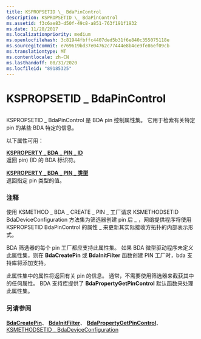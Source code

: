 ```yaml
---
title: KSPROPSETID \_ BdaPinControl
description: KSPROPSETID \_ BdaPinControl
ms.assetid: f3c6ae83-d50f-49c8-a851-763f191f1932
ms.date: 11/28/2017
ms.localizationpriority: medium
ms.openlocfilehash: 3c81944fbffc4407ded5b31f6e840c355075118e
ms.sourcegitcommit: e769619bd37e04762c77444e8b4ce9fe86ef09cb
ms.translationtype: MT
ms.contentlocale: zh-CN
ms.lasthandoff: 08/31/2020
ms.locfileid: "89185325"
---
```

# <a name="kspropsetid_bdapincontrol"></a>KSPROPSETID \_ BdaPinControl


## <span id="ddk_kspropsetid_bdapincontrol_ks"></span><span id="DDK_KSPROPSETID_BDAPINCONTROL_KS"></span>


KSPROPSETID \_ BdaPinControl 是 BDA pin 控制属性集。 它用于检索有关特定 pin 的某些 BDA 特定的信息。

以下属性可用：

<span id="KSPROPERTY_BDA_PIN_ID"></span><span id="ksproperty_bda_pin_id"></span>[**KSPROPERTY \_ BDA \_ PIN \_ ID**](ksproperty-bda-pin-id.md)  
返回 pin)  (ID 的 BDA 标识符。

<span id="KSPROPERTY_BDA_PIN_TYPE"></span><span id="ksproperty_bda_pin_type"></span>[**KSPROPERTY \_ BDA \_ PIN \_ 类型**](ksproperty-bda-pin-type.md)  
返回指定 pin 类型的值。

### <a name="comments"></a>注释

使用 KSMETHOD \_ BDA \_ CREATE \_ PIN \_ 工厂请求 KSMETHODSETID BdaDeviceConfiguration 方法集为筛选器创建 pin 后 \_ ，网络提供程序将使用 KSPROPSETID BdaPinControl 的属性 \_ 来更新其实际接收方拓扑的内部表示形式。

BDA 筛选器的每个 pin 工厂都应支持此属性集。 如果 BDA 微型驱动程序未定义此属性集，则在 **BdaCreatePin** 或 **BdaInitFilter** 函数创建 PIN 工厂时，bda 支持库将添加支持。

此属性集中的属性将返回有关 pin 的信息。 通常，不需要使用筛选器来截获其中的任何属性。 BDA 支持库提供了 **BdaPropertyGetPinControl** 默认函数来处理此属性集。

### <a name="see-also"></a>另请参阅

[**BdaCreatePin**](/windows-hardware/drivers/ddi/bdasup/nf-bdasup-bdacreatepin)、 [**BdaInitFilter**](/windows-hardware/drivers/ddi/bdasup/nf-bdasup-bdainitfilter)、 [**BdaPropertyGetPinControl**](/windows-hardware/drivers/ddi/bdasup/nf-bdasup-bdapropertygetpincontrol)、 [KSMETHODSETID \_ BdaDeviceConfiguration](ksmethodsetid-bdadeviceconfiguration.md)

 


